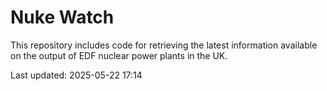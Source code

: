 # Nuke Watch

This repository includes code for retrieving the latest information available on the output of EDF nuclear power plants in the UK.

Last updated: 2025-05-22 17:14